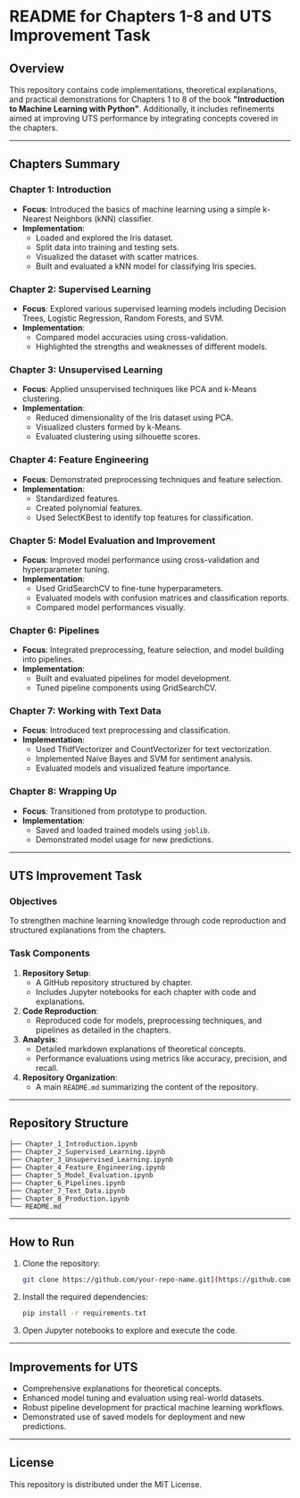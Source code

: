 # README for Chapters 1-8 and UTS Improvement Task

## Overview
This repository contains code implementations, theoretical explanations, and practical demonstrations for Chapters 1 to 8 of the book **"Introduction to Machine Learning with Python"**. Additionally, it includes refinements aimed at improving UTS performance by integrating concepts covered in the chapters.

---

## Chapters Summary

### Chapter 1: Introduction
- **Focus**: Introduced the basics of machine learning using a simple k-Nearest Neighbors (kNN) classifier.
- **Implementation**:
  - Loaded and explored the Iris dataset.
  - Split data into training and testing sets.
  - Visualized the dataset with scatter matrices.
  - Built and evaluated a kNN model for classifying Iris species.

### Chapter 2: Supervised Learning
- **Focus**: Explored various supervised learning models including Decision Trees, Logistic Regression, Random Forests, and SVM.
- **Implementation**:
  - Compared model accuracies using cross-validation.
  - Highlighted the strengths and weaknesses of different models.

### Chapter 3: Unsupervised Learning
- **Focus**: Applied unsupervised techniques like PCA and k-Means clustering.
- **Implementation**:
  - Reduced dimensionality of the Iris dataset using PCA.
  - Visualized clusters formed by k-Means.
  - Evaluated clustering using silhouette scores.

### Chapter 4: Feature Engineering
- **Focus**: Demonstrated preprocessing techniques and feature selection.
- **Implementation**:
  - Standardized features.
  - Created polynomial features.
  - Used SelectKBest to identify top features for classification.

### Chapter 5: Model Evaluation and Improvement
- **Focus**: Improved model performance using cross-validation and hyperparameter tuning.
- **Implementation**:
  - Used GridSearchCV to fine-tune hyperparameters.
  - Evaluated models with confusion matrices and classification reports.
  - Compared model performances visually.

### Chapter 6: Pipelines
- **Focus**: Integrated preprocessing, feature selection, and model building into pipelines.
- **Implementation**:
  - Built and evaluated pipelines for model development.
  - Tuned pipeline components using GridSearchCV.

### Chapter 7: Working with Text Data
- **Focus**: Introduced text preprocessing and classification.
- **Implementation**:
  - Used TfidfVectorizer and CountVectorizer for text vectorization.
  - Implemented Naive Bayes and SVM for sentiment analysis.
  - Evaluated models and visualized feature importance.

### Chapter 8: Wrapping Up
- **Focus**: Transitioned from prototype to production.
- **Implementation**:
  - Saved and loaded trained models using `joblib`.
  - Demonstrated model usage for new predictions.

---

## UTS Improvement Task

### Objectives
To strengthen machine learning knowledge through code reproduction and structured explanations from the chapters.

### Task Components
1. **Repository Setup**:
   - A GitHub repository structured by chapter.
   - Includes Jupyter notebooks for each chapter with code and explanations.
2. **Code Reproduction**:
   - Reproduced code for models, preprocessing techniques, and pipelines as detailed in the chapters.
3. **Analysis**:
   - Detailed markdown explanations of theoretical concepts.
   - Performance evaluations using metrics like accuracy, precision, and recall.
4. **Repository Organization**:
   - A main `README.md` summarizing the content of the repository.

---

## Repository Structure
```
├── Chapter_1_Introduction.ipynb
├── Chapter_2_Supervised_Learning.ipynb
├── Chapter_3_Unsupervised_Learning.ipynb
├── Chapter_4_Feature_Engineering.ipynb
├── Chapter_5_Model_Evaluation.ipynb
├── Chapter_6_Pipelines.ipynb
├── Chapter_7_Text_Data.ipynb
├── Chapter_8_Production.ipynb
└── README.md
```

---

## How to Run
1. Clone the repository:
   ```bash
   git clone https://github.com/your-repo-name.git](https://github.com/miuddinsyah/Machine-Learning-Class-Merge/tree/main/Perbaikin%20UTS)
   ```
2. Install the required dependencies:
   ```bash
   pip install -r requirements.txt
   ```
3. Open Jupyter notebooks to explore and execute the code.

---

## Improvements for UTS
- Comprehensive explanations for theoretical concepts.
- Enhanced model tuning and evaluation using real-world datasets.
- Robust pipeline development for practical machine learning workflows.
- Demonstrated use of saved models for deployment and new predictions.

---

## License
This repository is distributed under the MIT License.


